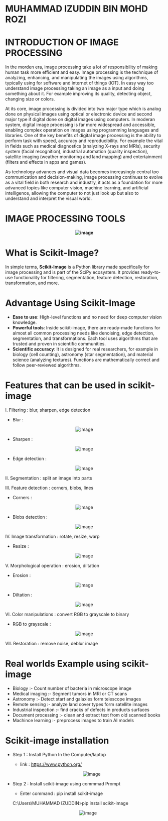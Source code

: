 # MUHAMMAD IZUDDIN BIN MOHD ROZI

# INTRODUCTION OF IMAGE PROCESSING

In the morden era, image processing take a lot of responsibility of making human task more efficient and easy. Image processing is the technique of analyzing, enhancing, and manipulating the images using algorithms, typically using for software and internet of things (IOT). In easy way too understand image processing taking an image as a input and doing something about it. For example improving its quality, detecting object, changing size or colors.

At its core, image processing is divided into two major type which is analog done on physical images using optical or electronic device and second major type if digital done on digital images using computers. In moderan system, digital image processing is far more widespread and accessible, enabling complex operation on images using programming languages and libraries. One of the key benefits of digital image processing is the ability to perform task with speed, accuracy and reproducibility. For example the vital in fields such as medical diagnostics (analyzing X-rays and MRIs), security system (facial recognition), industrial automation (quality inspection), satellite imaging (weather monitoring and land mapping) amd entertainment (filters and effects in apps and games).

As technology advances and visual data becomes increasingly central too communication and decision-making, image processing continues to evolve as a vital field in both research and industry, it acts as a foundation for more advanced topics like computer vision, machine learning, and artificial intelligence, allowing the computer to not just look up but also to understand and interpret the visual world.

# IMAGE PROCESSING TOOLS


<div align="center">
  
**<img src="https://github.com/user-attachments/assets/2e63b82f-2f1b-4c35-88b3-5562924329a7" alt="image"/>**

</div>




# What is Scikit-Image?

In simple terms, **Scikit-Image** is a Python library made specifically for image processing and is part of the SciPy ecosystem. It provides ready-to-use functionality for filtering, segmentation, feature detection, restoration, transformation, and more.

# Advantage Using Scikit-Image

- **Ease to use**: High-level functions and no need for deep computer vision knowledge.
- **Powerful tools**: Inside scikit-image, there are ready-made functions for almost all common processing needs like denoising, edge detection, segmentation, and transformations. Each tool uses algorithms that are trusted and proven in scientific communities.
- **Scientific accuracy**: It is designed for real researchers, for example in biology (cell counting), astronomy (star segmentation), and material science (analyzing textures). Functions are mathematically correct and follow peer-reviewed algorithms.

# Features that can be used in scikit-image 

I.  Filtering : blur, sharpen, edge detection
  
   - Blur :

  <div align="center">
    
  ![image](https://github.com/user-attachments/assets/ddafd572-ca52-44d9-90df-7561766af5ba)


  
</div>

  - Sharpen :

<div align="center">

  
   
![image](https://github.com/user-attachments/assets/ef485252-3e0c-46bb-ba11-810f8bf1701c)

</div>


- Edge detection :
  
<div align="center">
  
  ![image](https://github.com/user-attachments/assets/dbbca33a-c3a7-41f0-afa8-ce352a9d2a55)
  </div>

II. Segmentation : split an image into parts


III. Feature detection : corners, blobs, lines

- Corners :

<div align="center">
  
 ![image](https://github.com/user-attachments/assets/cc63c366-8bd3-4af9-9941-947457a2cc16)

  </div>

- Blobs detection :


<div align="center">
  
![image](https://github.com/user-attachments/assets/2c25aa1a-65f2-49eb-a840-3290315ab761)

  </div>


IV. Image transformation : rotate, resize, warp

- Resize :

<div align="center">
  
![image](https://github.com/user-attachments/assets/d474ffb5-6359-4c67-92f1-5b4cb46e0541)


  </div>


V. Morphological operation : erosion, diltation

- Erosion :

 <div align="center"> 
   
  ![image](https://github.com/user-attachments/assets/7c764b8a-49f7-4c8d-bd21-ca5f3c3f9771)
</div>


- Diltation :

<div align="center">
  
![image](https://github.com/user-attachments/assets/1a322f25-e74c-498f-95c3-3a5be16bf3bd)
</div>


VI. Color manipulations : convert RGB to grayscale to binary

- RGB to grayscale : 

<div align="center">

![image](https://github.com/user-attachments/assets/bfb1e781-a6b8-4f71-aca3-d34288771ed0)

</div>

VII. Restoration : remove noise, deblur image


# Real worlds Example using scikit-image 
- Biology :- Count number of bacteria in microscope image
- Medical imaging :- Segment tumors in MRI or CT scans
- Astronomy :- Detect start and galaxies form telescope images
- Remote sensing :- analyze land cover types form satellite images
- Industrial inspection :- find cracks of defects in products surfaces
- Document processing :- clean and extract text from old scanned books
- Machince learning :- preprocess images to train AI models



# Scikit-image installation


- Step 1 : Install Python In the Computer/laptop
  - link : https://www.python.org/
    
    <div align="center">
      
    ![image](https://github.com/user-attachments/assets/f6bc7406-d31f-48c8-9c65-368b7e2d2480)

    </div>

- Step 2 : Install scikit-image using commmad Prompt 
  - Enter command : pip install scikit-image

   C:\Users\MUHAMMAD IZUDDIN>pip install scikit-image
  
  <div align="center">
    
  ![image](https://github.com/user-attachments/assets/342676a5-5705-49d7-b9a5-b880304dbebf)

  </div>


